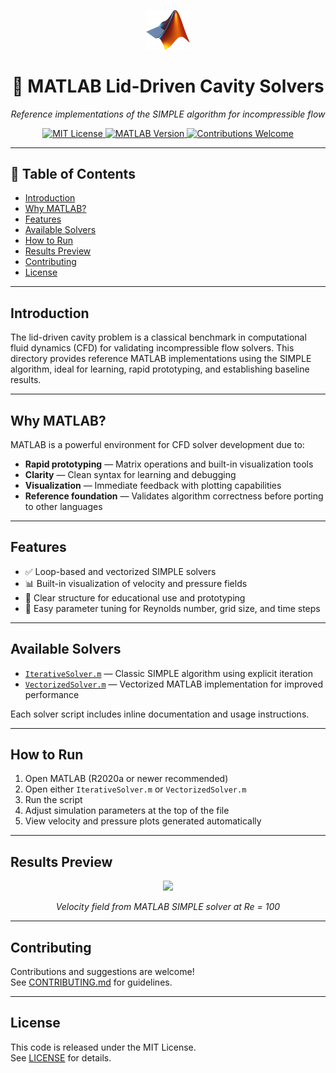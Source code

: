<p align="center">
  <a href="https://www.mathworks.com/products/matlab.html">
    <img src="https://github.com/Kandil2001/Lid-Cavity-Evolution/raw/main/logos/matlab.png" width="70"/>
  </a>
</p>

<h1 align="center">🧮 MATLAB Lid-Driven Cavity Solvers</h1>
<p align="center"><i>Reference implementations of the SIMPLE algorithm for incompressible flow</i></p>

<p align="center">
  <a href="../LICENSE">
    <img src="https://img.shields.io/badge/License-MIT-yellow.svg" alt="MIT License"/>
  </a>
  <a href="https://www.mathworks.com/products/matlab.html">
    <img src="https://img.shields.io/badge/MATLAB-R2020a+-blue.svg" alt="MATLAB Version"/>
  </a>
  <a href="../CONTRIBUTING.md">
    <img src="https://img.shields.io/badge/Contributions-Welcome-orange.svg" alt="Contributions Welcome"/>
  </a>
</p>

---

## 📘 Table of Contents

- [Introduction](#introduction)
- [Why MATLAB?](#why-matlab)
- [Features](#features)
- [Available Solvers](#available-solvers)
- [How to Run](#how-to-run)
- [Results Preview](#results-preview)
- [Contributing](#contributing)
- [License](#license)

---

## Introduction

The lid-driven cavity problem is a classical benchmark in computational fluid dynamics (CFD) for validating incompressible flow solvers. This directory provides reference MATLAB implementations using the SIMPLE algorithm, ideal for learning, rapid prototyping, and establishing baseline results.

---

## Why MATLAB?

MATLAB is a powerful environment for CFD solver development due to:

- **Rapid prototyping** — Matrix operations and built-in visualization tools
- **Clarity** — Clean syntax for learning and debugging
- **Visualization** — Immediate feedback with plotting capabilities
- **Reference foundation** — Validates algorithm correctness before porting to other languages

---

## Features

- ✅ Loop-based and vectorized SIMPLE solvers
- 📊 Built-in visualization of velocity and pressure fields
- 🧠 Clear structure for educational use and prototyping
- 🔄 Easy parameter tuning for Reynolds number, grid size, and time steps

---

## Available Solvers

- [`IterativeSolver.m`](IterativeSolver.m) — Classic SIMPLE algorithm using explicit iteration  
- [`VectorizedSolver.m`](VectorizedSolver.m) — Vectorized MATLAB implementation for improved performance

Each solver script includes inline documentation and usage instructions.

---

## How to Run

1. Open MATLAB (R2020a or newer recommended)
2. Open either `IterativeSolver.m` or `VectorizedSolver.m`
3. Run the script
4. Adjust simulation parameters at the top of the file
5. View velocity and pressure plots generated automatically

---

## Results Preview

<p align="center">
  <img src="https://github.com/Kandil2001/Lid-Cavity-Evolution/raw/main/assets/velocityiter.gif" width="500"/>
</p>
<p align="center"><i>Velocity field from MATLAB SIMPLE solver at Re = 100</i></p>

---

## Contributing

Contributions and suggestions are welcome!  
See [CONTRIBUTING.md](./CONTRIBUTING.md) for guidelines.

---

## License

This code is released under the MIT License.  
See [LICENSE](./LICENSE) for details.
